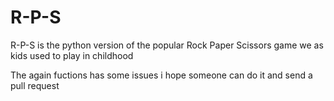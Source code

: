 # R-P-S


R-P-S is the python version of the popular Rock Paper Scissors game we as kids used to play in childhood




The again fuctions has some issues i hope someone can do it and send a pull request
